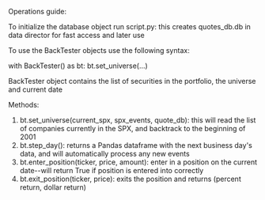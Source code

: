 Operations guide:

To initialize the database object run script.py: this creates quotes_db.db in data director for fast access and later use

To use the BackTester objects use the following syntax:

with BackTester() as bt:
    bt.set_universe(...)

BackTester object contains the list of securities in the portfolio, the universe and current date

Methods:
1. bt.set_universe(current_spx, spx_events, quote_db): this will read the list of companies currently in the SPX, and backtrack to the beginning of 2001
2. bt.step_day(): returns a Pandas dataframe with the next business day's data, and will automatically process any new events
3. bt.enter_position(ticker, price, amount): enter in a position on the current date--will return True if position is entered into correctly
4. bt.exit_position(ticker, price): exits the position and returns (percent return, dollar return)
